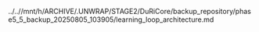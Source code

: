 ../..//mnt/h/ARCHIVE/.UNWRAP/STAGE2/DuRiCore/backup_repository/phase5_5_backup_20250805_103905/learning_loop_architecture.md